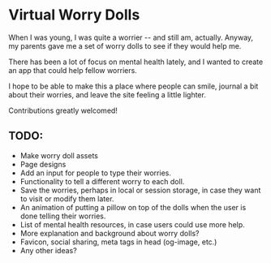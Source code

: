 # Virtual Worry Dolls

When I was young, I was quite a worrier -- and still am, actually. Anyway, my parents gave me a set of worry dolls to see if they would help me.

There has been a lot of focus on mental health lately, and I wanted to create an app that could help fellow worriers.

I hope to be able to make this a place where people can smile, journal a bit about their worries, and leave the site feeling a little lighter.

Contributions greatly welcomed!

## TODO:

- Make worry doll assets
- Page designs
- Add an input for people to type their worries.
- Functionality to tell a different worry to each doll.
- Save the worries, perhaps in local or session storage, in case they want to visit or modify them later.
- An animation of putting a pillow on top of the dolls when the user is done telling their worries.
- List of mental health resources, in case users could use more help.
- More explanation and background about worry dolls?
- Favicon, social sharing, meta tags in head (og-image, etc.)
- Any other ideas?
